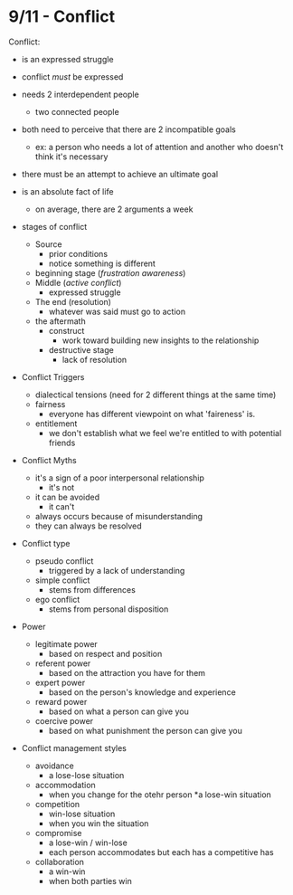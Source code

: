 # 9/11 - Conflict
Conflict:
- is an expressed struggle
- conflict *must* be expressed
- needs 2 interdependent people
	+ two connected people
- both need to perceive that there are 2 incompatible goals 
	+ ex: a person who needs a lot of attention and another who doesn't think it's necessary
- there must be an attempt to achieve an ultimate goal
- is an absolute fact of life
	+ on average, there are 2 arguments a week

- stages of conflict
	+ Source
		* prior conditions
		* notice something is different
	+ beginning stage (*frustration awareness*)
	+ Middle (*active conflict*)
		* expressed struggle 
	+ The end (resolution) 
		* whatever was said must go to action
	+ the aftermath 
		* construct 
			- work toward building new insights to the relationship
		* destructive stage
			- lack of resolution

- Conflict Triggers
	+ dialectical tensions (need for 2 different things at the same time)
	+ fairness
		* everyone has different viewpoint on what 'faireness' is.
	+ entitlement
		* we don't establish what we feel we're entitled to with potential friends
- Conflict Myths
	+ it's a sign of a poor interpersonal relationship 
		* it's not
	+ it can be avoided
		* it can't
	+ always occurs because of misunderstanding
	+ they can always be resolved
- Conflict type
	+ pseudo conflict
		* triggered by a lack of understanding 
	+ simple conflict
		* stems from differences
	+ ego conflict
		* stems from personal disposition
- Power
	+ legitimate power
		* based on respect and position
	+ referent power
		* based on the attraction you have for them
	+ expert power
		* based on the person's knowledge and experience
	+ reward power
		* based on what a person can give you
	+ coercive power
		* based on what punishment the person can give you
- Conflict management styles
	+ avoidance
		* a lose-lose situation
	+ accommodation 
		* when you change for the otehr person
		*a lose-win situation
	+ competition
		* win-lose situation
		* when you win the situation
	+ compromise 
		* a lose-win / win-lose
		* each person accommodates but each has a competitive has
	+ collaboration
		* a win-win
		* when both parties win